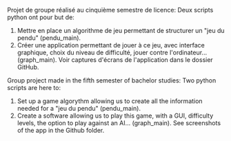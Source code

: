 Projet de groupe réalisé au cinquième semestre de licence:
Deux scripts python ont pour but de:
1. Mettre en place un algorithme de jeu permettant de structurer un "jeu du pendu" (pendu_main).
2. Créer une application permettant de jouer à ce jeu, avec interface graphique, choix du niveau de difficulté, jouer contre l'ordinateur... (graph_main).
   Voir captures d'écrans de l'application dans le dossier GitHub.

Group project made in the fifth semester of bachelor studies:
Two python scripts are here to:
1. Set up a game algorythm allowing us to create all the information needed for a "jeu du pendu" (pendu_main).
2. Create a software allowing us to play this game, with a GUI, difficulty levels, the option to play against an AI... (graph_main).
   See screenshots of the app in the Github folder.
